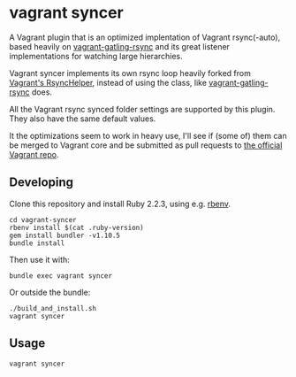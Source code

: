 # vagrant syncer

A Vagrant plugin that is an optimized implentation of Vagrant rsync(-auto),
based heavily on [vagrant-gatling-rsync](https://github.com/smerrill/vagrant-gatling-rsync)
and its great listener implementations for watching large hierarchies.

Vagrant syncer implements its own rsync loop heavily forked from
[Vagrant's RsyncHelper](https://github.com/mitchellh/vagrant/blob/b721eb62cfbfa93895d0d4cf019436ab6b1df05d/plugins/synced_folders/rsync/helper.rb),
instead of using the class, like [vagrant-gatling-rsync](https://github.com/smerrill/vagrant-gatling-rsync) does.

All the Vagrant rsync synced folder settings are supported by this plugin.
They also have the same default values.

It the optimizations seem to work in heavy use, I'll see if (some of) them
can be merged to Vagrant core and be submitted as pull requests to
[the official Vagrant repo](https://github.com/mitchellh/vagrant).


## Developing

Clone this repository and install Ruby 2.2.3, using e.g. [rbenv](https://github.com/sstephenson/rbenv).

```
cd vagrant-syncer
rbenv install $(cat .ruby-version)
gem install bundler -v1.10.5
bundle install
```

Then use it with:

```
bundle exec vagrant syncer
```

Or outside the bundle:

```
./build_and_install.sh
vagrant syncer
```


## Usage

```
vagrant syncer
```
